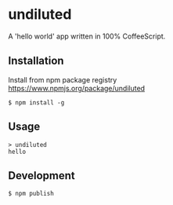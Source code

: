 undiluted
=========

A 'hello world' app written in 100% CoffeeScript.

Installation
-----

Install from npm package registry https://www.npmjs.org/package/undiluted

    $ npm install -g 

Usage
----

    > undiluted
    hello

Development
------

    $ npm publish

